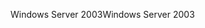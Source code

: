 <span data-ttu-id="91c16-101">Windows Server 2003</span><span class="sxs-lookup"><span data-stu-id="91c16-101">Windows Server 2003</span></span>